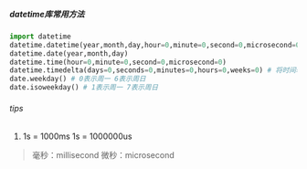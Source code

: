 ##### datetime库常用方法
``` python
import datetime
datetime.datetime(year,month,day,hour=0,minute=0,second=0,microsecond=0)
datetime.date(year,month,day)
datetime.time(hour=0,minute=0,second=0,microsecond=0)
datetime.timedelta(days=0,seconds=0,minutes=0,hours=0,weeks=0) # 将时间转换为可加减的变量
date.weekday() # 0表示周一 6表示周日
date.isoweekday() # 1表示周一 7表示周日
```

###### tips
1. 1s = 1000ms  1s = 1000000us
> 毫秒：millisecond  微秒：microsecond


